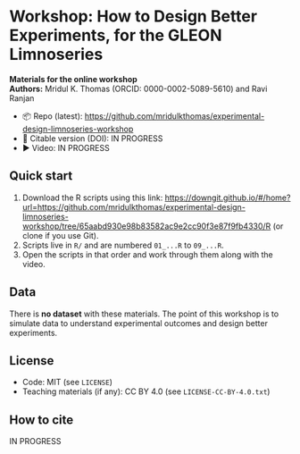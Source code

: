 # Workshop: How to Design Better Experiments, for the GLEON Limnoseries

**Materials for the online workshop**  
**Authors:** Mridul K. Thomas (ORCID: 0000-0002-5089-5610) and Ravi Ranjan

- 📦 Repo (latest): https://github.com/mridulkthomas/experimental-design-limnoseries-workshop
- 📌 Citable version (DOI): IN PROGRESS
- ▶️ Video: IN PROGRESS

## Quick start
1. Download the R scripts using this link: https://downgit.github.io/#/home?url=https://github.com/mridulkthomas/experimental-design-limnoseries-workshop/tree/65aabd930e98b83582ac9e2cc90f3e87f9fb4330/R (or clone if you use Git).
2. Scripts live in `R/` and are numbered `01_...R` to `09_...R`.  
3. Open the scripts in that order and work through them along with the video. 

## Data
There is **no dataset** with these materials. The point of this workshop is to simulate data to 
understand experimental outcomes and design better experiments.

## License
- Code: MIT (see `LICENSE`)
- Teaching materials (if any): CC BY 4.0 (see `LICENSE-CC-BY-4.0.txt`)

## How to cite
IN PROGRESS
